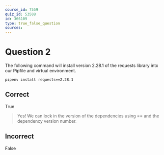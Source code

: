 ```yaml
---
course_id: 7559
quiz_id: 53508
id: 366109
type: true_false_question
sources:
---
```


# Question 2

The following command will install version 2.28.1 of the requests library into
our Pipfile and virtual environment.

```shell
pipenv install requests==2.28.1
```

## Correct

True

> Yes! We can lock in the version of the dependencies using == and the dependency
> version number.

## Incorrect

False
